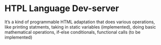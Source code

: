 # HTPL Language Dev-server

It’s a kind of programmable HTML adaptation that does various operations, like printing statments, taking in static variables (implemented), doing basic mathematical operations, if-else conditionals, functional calls (to be implemented)
